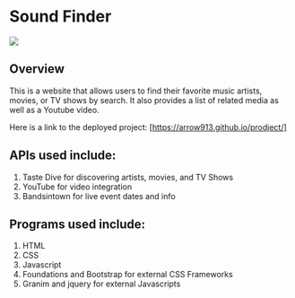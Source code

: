 # Sound Finder

![](https://github.com/arrow913/prodject/blob/master/Screen%20Shot%202020-09-22%20at%208.50.04%20AM.png)

## Overview
This is a website that allows users to find their favorite music artists, movies, or TV shows by search. It also provides a list of related media as well as a Youtube video. 

Here is a link to the deployed project: [https://arrow913.github.io/prodject/]

## APIs used include:
1) Taste Dive for discovering artists, movies, and TV Shows
2) YouTube for video integration
3) Bandsintown for live event dates and info

## Programs used include:
1) HTML
2) CSS
3) Javascript
4) Foundations and Bootstrap for external CSS Frameworks
5) Granim and jquery for external Javascripts
